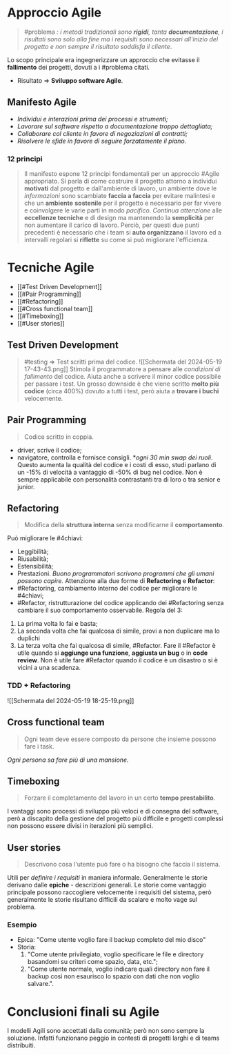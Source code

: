 # Approccio Agile
> #problema *: i metodi tradizionali sono **rigidi**, tanta **documentazione**, i risultati sono solo alla fine ma i requisiti sono necessari all'inizio del progetto e non sempre il risultato soddisfa il cliente*.

Lo scopo principale era ingegnerizzare un approccio che evitasse il **fallimento** dei progetti, dovuti a i #problema citati.
- Risultato => **Sviluppo software Agile**.
## Manifesto Agile
- *Individui e interazioni prima dei processi e strumenti;*
- *Lavorare sul software rispetto a documentazione troppo dettagliata;*
- *Collaborare col cliente in favore di negoziazioni di contratti;*
- *Risolvere le sfide in favore di seguire forzatamente il piano.*
### 12 principi
>Il manifesto espone 12 principi fondamentali per un approccio #Agile appropriato.
>Si parla di come costruire il progetto attorno a individui **motivati** dal progetto e dall'ambiente di lavoro, un ambiente dove le *informazioni* sono scambiate **faccia a faccia** per evitare malintesi e che un **ambiente** **sostenile** per il progetto e necessario per far vivere e coinvolgere le varie parti in modo *pacifico*.
>*Continua attenzione* alle **eccellenze tecniche** e di design ma mantenendo la **semplicità** per non aumentare il carico di lavoro. Perciò, per questi due punti precedenti è necessario che i team si **auto organizzano** il lavoro ed a intervalli regolari si **riflette** su come si può migliorare l'efficienza.
# Tecniche Agile
- [[#Test Driven Development]]
- [[#Pair Programming]]
- [[#Refactoring]]
- [[#Cross functional team]]
- [[#Timeboxing]]
- [[#User stories]]
## Test Driven Development
> #testing => Test scritti prima del codice.
![[Schermata del 2024-05-19 17-43-43.png]]
Stimola il programmatore a pensare alle *condizioni di fallimento* del codice. Aiuta anche a scrivere il minor codice possibile per passare i test. Un grosso downside è che viene scritto **molto più codice** (circa  400%) dovuto a tutti i test, però aiuta a **trovare i buchi** velocemente.
## Pair Programming
> Codice scritto in coppia.
- driver, scrive il codice;
- navigatore, controlla e fornisce consigli.
\**ogni 30 min swap dei ruoli*.
Questo aumenta la qualità del codice e i costi di esso, studi parlano di un -15% di velocità a vantaggio di -50% di bug nel codice. Non è sempre applicabile con personalità contrastanti tra  di loro o tra senior e junior.
## Refactoring
> Modifica della **struttura interna** senza modificarne il **comportamento**.

Può migliorare le #4chiavi:
- Leggibilità;
- Riusabilità;
- Estensibilità;
- Prestazioni.
*Buono programmatori scrivono programmi che gli umani possono capire.*
Attenzione alla due forme di **Refactoring** e **Refactor**:
- #Refactoring, cambiamento interno del codice per migliorare le #4chiavi;
- #Refactor, ristrutturazione del codice applicando dei #Refactoring senza cambiare il suo comportamento osservabile.
Regola del 3:
1. La prima volta lo fai e basta;
2. La seconda volta che fai qualcosa di simile, provi a non duplicare ma lo duplichi
3. La terza volta che fai qualcosa di simile, #Refactor.
Fare il #Refactor è utile quando si **aggiunge una funzione**, **aggiusta un bug** o in **code review**. Non è utile fare #Refactor quando il codice è un disastro o si è vicini a una scadenza.
### TDD + Refactoring
![[Schermata del 2024-05-19 18-25-19.png]]

## Cross functional team
> Ogni team deve essere composto da persone che insieme possono fare i task.

*Ogni persona sa fare più di una mansione.*
## Timeboxing
> Forzare il completamento del lavoro in un certo **tempo prestabilito**.

I vantaggi sono processi di sviluppo più veloci e di consegna del software, però a discapito della gestione del progetto più difficile e progetti complessi non possono essere divisi in iterazioni più semplici.
## User stories
> Descrivono cosa l'utente può fare o ha bisogno che faccia il sistema.

Utili per *definire i requisiti* in maniera informale. Generalmente le storie derivano dalle **epiche** - descrizioni generali.
Le storie come vantaggio principale possono raccogliere velocemente i requisiti del sistema, però generalmente le storie risultano difficili da scalare e molto vage sul problema.
### Esempio
- Epica: "Come utente voglio fare il backup completo del mio disco"
- Storia:
	1. "Come utente privilegiato, voglio specificare le file e directory basandomi su criteri come spazio, data, etc.";
	2. "Come utente normale, voglio indicare quali directory non fare il backup così non esaurisco lo spazio con dati che non voglio salvare.".
# Conclusioni finali su Agile
I modelli Agili sono accettati dalla comunità; però non sono sempre la soluzione. Infatti funzionano peggio in contesti di progetti larghi e di teams distribuiti.